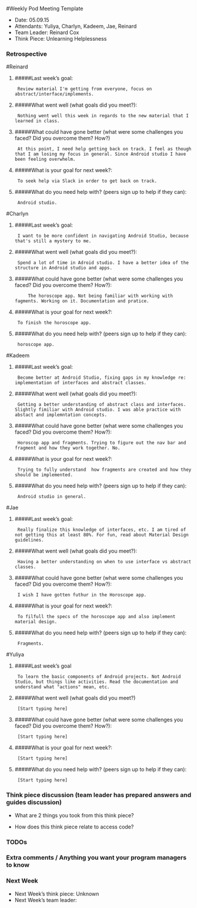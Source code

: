 #Weekly Pod Meeting Template

* Date: 05.09.15
* Attendants: Yuliya, Charlyn, Kadeem, Jae, Reinard
* Team Leader: Reinard Cox
* Think Piece: Unlearning Helplessness

### Retrospective

#Reinard

1. #####Last week’s goal:

		Review material I'm getting from everyone, focus on abstract/interface/implements.

2. #####What went well (what goals did you meet?):

		Nothing went well this week in regards to the new material that I learned in class. 
		
3. #####What could have gone better (what were some challenges you faced? Did you overcome them? How?)

		At this point, I need help getting back on track. I feel as though that I am losing my focus in general. Since Android studio I have been feeling overwhelm. 
		
4. #####What is your goal for next week?:

		To seek help via Slack in order to get back on track. 
		 
5. #####What do you need help with? (peers sign up to help if they can):

		Android studio. 

#Charlyn

1. #####Last week’s goal:

		I want to be more confident in navigating Android Studio, because that's still a mystery to me.

2. #####What went well (what goals did you meet?):

		Spend a lot of time in Adroid studio. I have a better idea of the structure in Android studio and apps.  

3. #####What could have gone better (what were some challenges you faced? Did you overcome them? How?):

			The horoscope app. Not being familiar with working with fagments. Working on it. Documentation and pratice. 

4. #####What is your goal for next week?:

		To finish the horoscope app. 

5. #####What do you need help with? (peers sign up to help if they can):

		horoscope app. 


#Kadeem

1. #####Last week’s goal:

		Become better at Android Studio, fixing gaps in my knowledge re: implementation of interfaces and abstract classes.

2. #####What went well (what goals did you meet?):

		Getting a better understanding of abstract class and interfaces. Slightly fimiliar with Android studio. I was able practice with abstact and implemntation concepts.

3. #####What could have gone better (what were some challenges you faced? Did you overcome them? How?):

		Horoscop app and fragments. Trying to figure out the nav bar and fragment and how they work together. No. 

4. #####What is your goal for next week?:

		Trying to fully understand  how fragments are created and how they should be implemented. 
		
5. #####What do you need help with? (peers sign up to help if they can):

		Android studio in general. 


#Jae

1. #####Last week’s goal:

		Really finalize this knowledge of interfaces, etc. I am tired of not getting this at least 80%. For fun, read about Material Design guidelines.

2. #####What went well (what goals did you meet?):

		Having a better understanding on when to use interface vs abstract classes. 

3. #####What could have gone better (what were some challenges you faced? Did you overcome them? How?):

		I wish I have gotten futhur in the Horoscope app. 

4. #####What is your goal for next week?:

		To filfull the specs of the horoscope app and also implement material design. 

5. #####What do you need help with? (peers sign up to help if they can):

		Fragments. 


#Yuliya

1. #####Last week’s goal

		To learn the basic components of Android projects. Not Android Studio, but things like activities. Read the documentation and understand what "actions" mean, etc.
		
2. #####What went well (what goals did you meet?)

		[Start typing here]
		
3. #####What could have gone better (what were some challenges you faced? Did you overcome them? How?): 

		[Start typing here]
		
4. #####What is your goal for next week?: 

		[Start typing here]	
			
5. #####What do you need help with? (peers sign up to help if they can):

		[Start typing here]
		

### Think piece discussion (team leader has prepared answers and guides discussion)

* What are 2 things you took from this think piece? 

* How does this think piece relate to access code? 


### TODOs

### Extra comments / Anything you want your program managers to know

### Next Week

* Next Week’s think piece: Unknown
* Next Week’s team leader:
